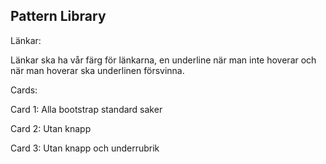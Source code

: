 Pattern Library
---------------

Länkar:

Länkar ska ha vår färg för länkarna, en underline när man inte hoverar och när man hoverar ska underlinen försvinna.


Cards:

Card 1: Alla bootstrap standard saker

Card 2: Utan knapp

Card 3: Utan knapp och underrubrik
